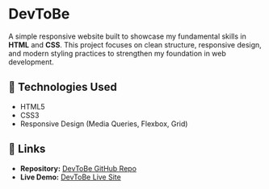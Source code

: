 # DevToBe

A simple responsive website built to showcase my fundamental skills in **HTML** and **CSS**. This project focuses on clean structure, responsive design, and modern styling practices to strengthen my foundation in web development.

## 🚀 Technologies Used
- HTML5  
- CSS3  
- Responsive Design (Media Queries, Flexbox, Grid)

## 🔗 Links
- **Repository:** [DevToBe GitHub Repo](https://github.com/refatalhasan/DevToBe)  
- **Live Demo:** [DevToBe Live Site](https://refatalhasan.github.io/DevToBe/)
